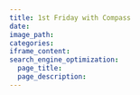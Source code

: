 ```yaml
---
title: 1st Friday with Compass
date:
image_path:
categories:
iframe_content:
search_engine_optimization:
  page_title:
  page_description:
---
```


